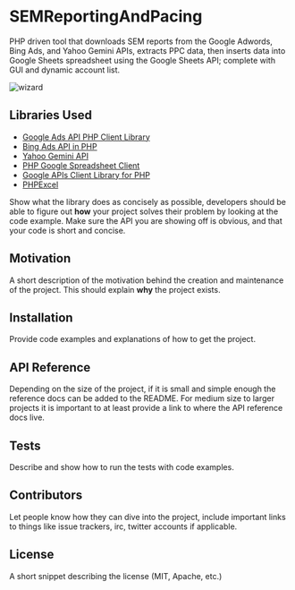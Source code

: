 # SEMReportingAndPacing

PHP driven tool that downloads SEM reports from the Google Adwords, Bing Ads, and Yahoo Gemini APIs, extracts PPC data, then inserts data into Google Sheets spreadsheet using the Google Sheets API; complete with GUI and dynamic account list.

![wizard](https://hiduth.com/wp-content/uploads/2015/06/witchcraft-wizards.jpg)

## Libraries Used

* [Google Ads API PHP Client Library](https://github.com/googleads/googleads-php-lib)
* [Bing Ads API in PHP](https://code.msdn.microsoft.com/Bing-Ads-API-Version-9-in-fb27761f)
* [Yahoo Gemini API](https://gist.github.com/ydn/043bd44bfe5fe8b0c1be)
* [PHP Google Spreadsheet Client](https://github.com/asimlqt/php-google-spreadsheet-client)
* [Google APIs Client Library for PHP](https://github.com/google/google-api-php-client)
* [PHPExcel](https://github.com/PHPOffice/PHPExcel)

Show what the library does as concisely as possible, developers should be able to figure out **how** your project solves their problem by looking at the code example. Make sure the API you are showing off is obvious, and that your code is short and concise.

## Motivation

A short description of the motivation behind the creation and maintenance of the project. This should explain **why** the project exists.

## Installation

Provide code examples and explanations of how to get the project.

## API Reference

Depending on the size of the project, if it is small and simple enough the reference docs can be added to the README. For medium size to larger projects it is important to at least provide a link to where the API reference docs live.

## Tests

Describe and show how to run the tests with code examples.

## Contributors

Let people know how they can dive into the project, include important links to things like issue trackers, irc, twitter accounts if applicable.

## License

A short snippet describing the license (MIT, Apache, etc.)
